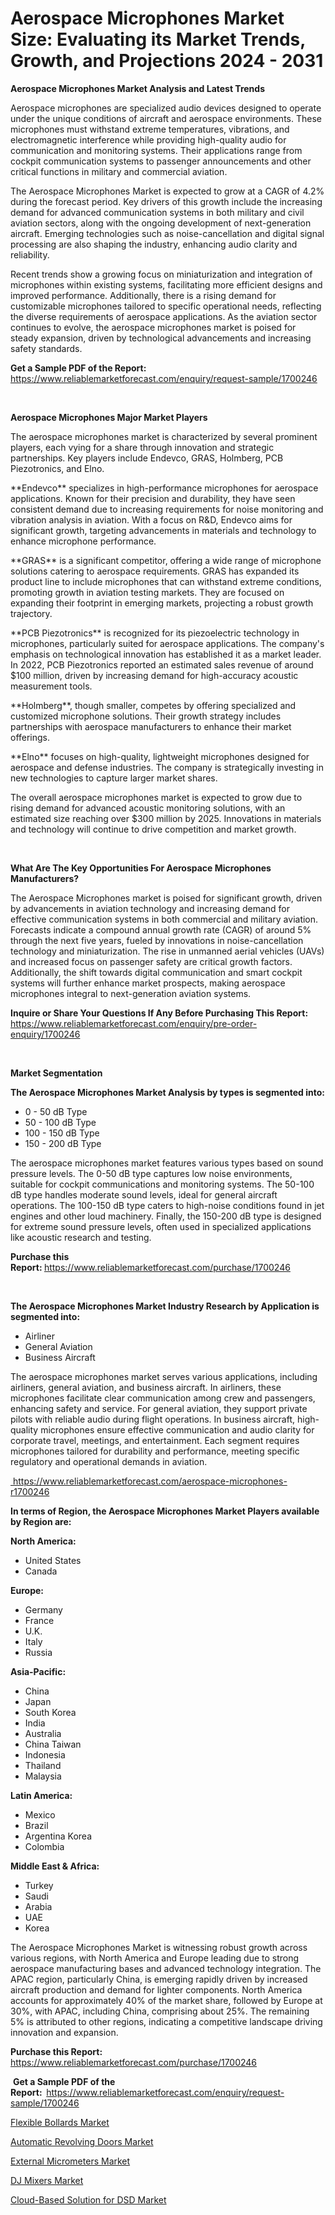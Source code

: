 <p><h1>Aerospace Microphones Market Size: Evaluating its Market Trends, Growth, and Projections 2024 - 2031</h1></p><p><strong>Aerospace Microphones Market Analysis and Latest Trends</strong></p>
<p><p>Aerospace microphones are specialized audio devices designed to operate under the unique conditions of aircraft and aerospace environments. These microphones must withstand extreme temperatures, vibrations, and electromagnetic interference while providing high-quality audio for communication and monitoring systems. Their applications range from cockpit communication systems to passenger announcements and other critical functions in military and commercial aviation.</p><p>The Aerospace Microphones Market is expected to grow at a CAGR of 4.2% during the forecast period. Key drivers of this growth include the increasing demand for advanced communication systems in both military and civil aviation sectors, along with the ongoing development of next-generation aircraft. Emerging technologies such as noise-cancellation and digital signal processing are also shaping the industry, enhancing audio clarity and reliability.</p><p>Recent trends show a growing focus on miniaturization and integration of microphones within existing systems, facilitating more efficient designs and improved performance. Additionally, there is a rising demand for customizable microphones tailored to specific operational needs, reflecting the diverse requirements of aerospace applications. As the aviation sector continues to evolve, the aerospace microphones market is poised for steady expansion, driven by technological advancements and increasing safety standards.</p></p>
<p><strong>Get a Sample PDF of the Report:&nbsp;</strong> <a href="https://www.reliablemarketforecast.com/enquiry/request-sample/1700246?utm_campaign=1080&utm_medium=2&utm_source=Github&utm_content=ia&utm_term=21102024&utm_id=aerospace-microphones">https://www.reliablemarketforecast.com/enquiry/request-sample/1700246</a></p>
<p>&nbsp;</p>
<p><strong>Aerospace Microphones Major Market Players</strong></p>
<p><p>The aerospace microphones market is characterized by several prominent players, each vying for a share through innovation and strategic partnerships. Key players include Endevco, GRAS, Holmberg, PCB Piezotronics, and Elno.</p><p>**Endevco** specializes in high-performance microphones for aerospace applications. Known for their precision and durability, they have seen consistent demand due to increasing requirements for noise monitoring and vibration analysis in aviation. With a focus on R&D, Endevco aims for significant growth, targeting advancements in materials and technology to enhance microphone performance.</p><p>**GRAS** is a significant competitor, offering a wide range of microphone solutions catering to aerospace requirements. GRAS has expanded its product line to include microphones that can withstand extreme conditions, promoting growth in aviation testing markets. They are focused on expanding their footprint in emerging markets, projecting a robust growth trajectory.</p><p>**PCB Piezotronics** is recognized for its piezoelectric technology in microphones, particularly suited for aerospace applications. The company's emphasis on technological innovation has established it as a market leader. In 2022, PCB Piezotronics reported an estimated sales revenue of around $100 million, driven by increasing demand for high-accuracy acoustic measurement tools.</p><p>**Holmberg**, though smaller, competes by offering specialized and customized microphone solutions. Their growth strategy includes partnerships with aerospace manufacturers to enhance their market offerings.</p><p>**Elno** focuses on high-quality, lightweight microphones designed for aerospace and defense industries. The company is strategically investing in new technologies to capture larger market shares.</p><p>The overall aerospace microphones market is expected to grow due to rising demand for advanced acoustic monitoring solutions, with an estimated size reaching over $300 million by 2025. Innovations in materials and technology will continue to drive competition and market growth.</p></p>
<p>&nbsp;</p>
<p><strong>What Are The Key Opportunities For Aerospace Microphones Manufacturers?</strong></p>
<p><p>The Aerospace Microphones market is poised for significant growth, driven by advancements in aviation technology and increasing demand for effective communication systems in both commercial and military aviation. Forecasts indicate a compound annual growth rate (CAGR) of around 5% through the next five years, fueled by innovations in noise-cancellation technology and miniaturization. The rise in unmanned aerial vehicles (UAVs) and increased focus on passenger safety are critical growth factors. Additionally, the shift towards digital communication and smart cockpit systems will further enhance market prospects, making aerospace microphones integral to next-generation aviation systems.</p></p>
<p><strong>Inquire or Share Your Questions If Any Before Purchasing This Report:</strong> <a href="https://www.reliablemarketforecast.com/enquiry/pre-order-enquiry/1700246?utm_campaign=1080&utm_medium=2&utm_source=Github&utm_content=ia&utm_term=21102024&utm_id=aerospace-microphones">https://www.reliablemarketforecast.com/enquiry/pre-order-enquiry/1700246</a></p>
<p>&nbsp;</p>
<p><strong>Market Segmentation</strong></p>
<p><strong>The Aerospace Microphones Market Analysis by types is segmented into:</strong></p>
<p><ul><li>0 - 50 dB Type</li><li>50 - 100 dB Type</li><li>100 - 150 dB Type</li><li>150 - 200 dB Type</li></ul></p>
<p><p>The aerospace microphones market features various types based on sound pressure levels. The 0-50 dB type captures low noise environments, suitable for cockpit communications and monitoring systems. The 50-100 dB type handles moderate sound levels, ideal for general aircraft operations. The 100-150 dB type caters to high-noise conditions found in jet engines and other loud machinery. Finally, the 150-200 dB type is designed for extreme sound pressure levels, often used in specialized applications like acoustic research and testing.</p></p>
<p><strong>Purchase this Report:&nbsp;</strong><a href="https://www.reliablemarketforecast.com/purchase/1700246?utm_campaign=1080&utm_medium=2&utm_source=Github&utm_content=ia&utm_term=21102024&utm_id=aerospace-microphones">https://www.reliablemarketforecast.com/purchase/1700246</a></p>
<p>&nbsp;</p>
<p><strong>The Aerospace Microphones Market Industry Research by Application is segmented into:</strong></p>
<p><ul><li>Airliner</li><li>General Aviation</li><li>Business Aircraft</li></ul></p>
<p><p>The aerospace microphones market serves various applications, including airliners, general aviation, and business aircraft. In airliners, these microphones facilitate clear communication among crew and passengers, enhancing safety and service. For general aviation, they support private pilots with reliable audio during flight operations. In business aircraft, high-quality microphones ensure effective communication and audio clarity for corporate travel, meetings, and entertainment. Each segment requires microphones tailored for durability and performance, meeting specific regulatory and operational demands in aviation.</p></p>
<p><a href="https://www.reliablemarketforecast.com/aerospace-microphones-r1700246?utm_campaign=1080&utm_medium=2&utm_source=Github&utm_content=ia&utm_term=21102024&utm_id=aerospace-microphones">&nbsp;https://www.reliablemarketforecast.com/aerospace-microphones-r1700246</a></p>
<p><strong>In terms of Region, the Aerospace Microphones Market Players available by Region are:</strong></p>
<p>
    <p> <strong> North America: </strong>
        <ul>
            <li>United States</li>
            <li>Canada</li>
        </ul>
        </p> 
    <p> <strong> Europe: </strong>
        <ul>
            <li>Germany</li>
            <li>France</li>
            <li>U.K.</li>
            <li>Italy</li>
            <li>Russia</li>
        </ul>
        </p> 
    <p> <strong> Asia-Pacific: </strong>
        <ul>
            <li>China</li>
            <li>Japan</li>
            <li>South Korea</li>
            <li>India</li>
            <li>Australia</li>
            <li>China Taiwan</li>
            <li>Indonesia</li>
            <li>Thailand</li>
            <li>Malaysia</li>
        </ul>
        </p> 
    <p> <strong> Latin America: </strong>
        <ul>
            <li>Mexico</li>
            <li>Brazil</li>
            <li>Argentina Korea</li>
            <li>Colombia</li>
        </ul>
        </p> 
    <p> <strong> Middle East & Africa: </strong>
        <ul>
            <li>Turkey</li>
            <li>Saudi</li>
            <li>Arabia</li>
            <li>UAE</li>
            <li>Korea</li>
        </ul>
    </p>
    </p>
<p><p>The Aerospace Microphones Market is witnessing robust growth across various regions, with North America and Europe leading due to strong aerospace manufacturing bases and advanced technology integration. The APAC region, particularly China, is emerging rapidly driven by increased aircraft production and demand for lighter components. North America accounts for approximately 40% of the market share, followed by Europe at 30%, with APAC, including China, comprising about 25%. The remaining 5% is attributed to other regions, indicating a competitive landscape driving innovation and expansion.</p></p>
<p><strong>Purchase this Report: </strong><a href="https://www.reliablemarketforecast.com/purchase/1700246?utm_campaign=1080&utm_medium=2&utm_source=Github&utm_content=ia&utm_term=21102024&utm_id=aerospace-microphones">https://www.reliablemarketforecast.com/purchase/1700246</a></p>
<p>&nbsp;<strong>Get a Sample PDF of the Report:&nbsp;&nbsp;</strong><a href="https://www.reliablemarketforecast.com/enquiry/request-sample/1700246?utm_campaign=1080&utm_medium=2&utm_source=Github&utm_content=ia&utm_term=21102024&utm_id=aerospace-microphones">https://www.reliablemarketforecast.com/enquiry/request-sample/1700246</a></p>
<p><strong></strong></p>
<p><p><a href="https://github.com/lallietva4l/Market-Research-Report-List-1/blob/main/flexible-bollards-market.md?utm_campaign=1080&utm_medium=2&utm_source=Github&utm_content=ia&utm_term=21102024&utm_id=aerospace-microphones">Flexible Bollards Market</a></p><p><a href="https://www.linkedin.com/pulse/automatic-revolving-doors-industry-analysis-report-market-s0wte?utm_campaign=1080&utm_medium=2&utm_source=Github&utm_content=ia&utm_term=21102024&utm_id=aerospace-microphones">Automatic Revolving Doors Market</a></p><p><a href="https://issuu.com/reportprime-2/docs/external-micrometers-market-size-20_fe7bece628f76f?utm_campaign=1080&utm_medium=2&utm_source=Github&utm_content=ia&utm_term=21102024&utm_id=aerospace-microphones">External Micrometers Market</a></p><p><a href="https://issuu.com/reportprime-2/docs/dj-mixers-market-size-2030.pptx_298ae56df49cca?utm_campaign=1080&utm_medium=2&utm_source=Github&utm_content=ia&utm_term=21102024&utm_id=aerospace-microphones">DJ Mixers Market</a></p><p><a href="https://github.com/anidillnagatat/Market-Research-Report-List-1/blob/main/cloud-based-solution-for-dsd-market.md?utm_campaign=1080&utm_medium=2&utm_source=Github&utm_content=ia&utm_term=21102024&utm_id=aerospace-microphones">Cloud-Based Solution for DSD Market</a></p></p>